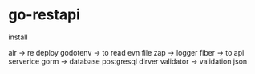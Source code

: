 # go-restapi

install

air -> re deploy 
godotenv -> to read evn file 
zap -> logger 
fiber -> to api serverice 
gorm -> database
postgresql dirver
validator -> validation json 